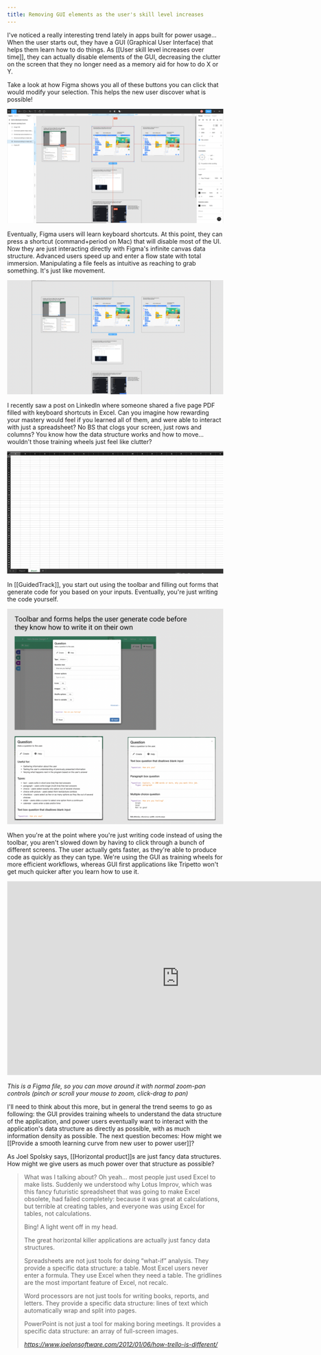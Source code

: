 ```yaml
---
title: Removing GUI elements as the user's skill level increases
---
```


I've noticed a really interesting trend lately in apps built for power usage... When the user starts out, they have a GUI (Graphical User Interface) that helps them learn how to do things. As [[User skill level increases over time]], they can actually disable elements of the GUI, decreasing the clutter on the screen that they no longer need as a memory aid for how to do X or Y.

Take a look at how Figma shows you all of these buttons you can click that would modify your selection. This helps the new user discover what is possible!

![](/assets/blogpics/FigmaBeginnerGUI.png)

Eventually, Figma users will learn keyboard shortcuts. At this point, they can press a shortcut (command+period on Mac) that will disable most of the UI. Now they are just interacting directly with Figma's infinite canvas data structure. Advanced users speed up and enter a flow state with total immersion. Manipulating a file feels as intuitive as reaching to grab something. It's just like movement.

![](/assets/blogpics/FigmaExpertGUI.png)

I recently saw a post on LinkedIn where someone shared a five page PDF filled with keyboard shortcuts in Excel. Can you imagine how rewarding your mastery would feel if you learned all of them, and were able to interact with just a spreadsheet? No BS that clogs your screen, just rows and columns? You know how the data structure works and how to move... wouldn't those training wheels just feel like clutter?

![](/assets/blogpics/ExcelMinimalistGUI.png)

In [[GuidedTrack]], you start out using the toolbar and filling out forms that generate code for you based on your inputs. Eventually, you're just writing the code yourself.

![](/assets/blogpics/GuidedTrackToolbarQuestion.png)

When you're at the point where you're just writing code instead of using the toolbar, you aren't slowed down by having to click through a bunch of different screens. The user actually gets faster, as they're able to produce code as quickly as they can type. We're using the GUI as training wheels for more efficient workflows, whereas GUI first applications like Tripetto won't get much quicker after you learn how to use it.

<iframe style="border: 1px solid rgba(0, 0, 0, 0.1);" width="800" height="450" src="https://www.figma.com/embed?embed_host=share&url=https%3A%2F%2Fwww.figma.com%2Ffile%2FdTePTU7khNGg53ho1pbH8S%2FDSL-vs.-GUI-Speed-Comparison%3Fnode-id%3D23%253A0" allowfullscreen></iframe>

*This is a Figma file, so you can move around it with normal zoom-pan controls (pinch or scroll your mouse to zoom, click-drag to pan)*

I'll need to think about this more, but in general the trend seems to go as following: the GUI provides training wheels to understand the data structure of the application, and power users eventually want to interact with the application's data structure as directly as possible, with as much information density as possible. The next question becomes: How might we [[Provide a smooth learning curve from new user to power user]]?

As Joel Spolsky says, [[Horizontal product]]s are just fancy data structures. How might we give users as much power over that structure as possible?

<blockquote class="quoteback" darkmode="" data-title="How%20Trello%20is%20different" data-author="" cite="https://www.joelonsoftware.com/2012/01/06/how-trello-is-different/">
                      <p>What was I talking about? Oh yeah… most people just used Excel to make lists. Suddenly we understood why Lotus Improv, which was this fancy futuristic spreadsheet that was going to make Excel obsolete, had failed completely: because it was great at calculations, but terrible at creating tables, and everyone was using Excel for tables, not calculations.</p>
<p>Bing! A light went off in my head. </p>
<p>The great horizontal killer applications are actually just fancy data structures.</p>
<p>Spreadsheets are not just tools for doing “what-if” analysis. They provide a specific data structure: a table. Most Excel users never enter a formula. They use Excel when they need a table. The gridlines are the most important feature of Excel, not recalc.</p>
<p>Word processors are not just tools for writing books, reports, and letters. They provide a specific data structure: lines of text which automatically wrap and split into pages. </p>
<p>PowerPoint is not just a tool for making boring meetings. It provides a specific data structure: an array of full-screen images.&nbsp;</p>
                      <footer> <cite><a href="https://www.joelonsoftware.com/2012/01/06/how-trello-is-different/">https://www.joelonsoftware.com/2012/01/06/how-trello-is-different/</a></cite></footer>
                      </blockquote>
                      <script note="" src="https://cdn.jsdelivr.net/gh/Blogger-Peer-Review/quotebacks@1/quoteback.js"></script>